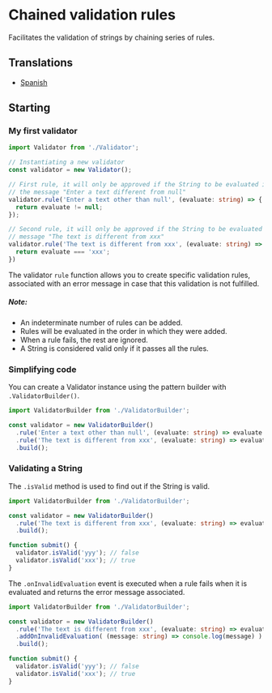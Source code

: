# Chained validation rules

Facilitates the validation of strings by chaining series of rules.

## Translations
- [Spanish](translations/README-es.md)

## Starting

### My first validator

```typescript
import Validator from './Validator';

// Instantiating a new validator
const validator = new Validator();

// First rule, it will only be approved if the String to be evaluated is different from null, otherwise it will show
// the message "Enter a text different from null"
validator.rule('Enter a text other than null', (evaluate: string) => {
  return evaluate != null;
});

// Second rule, it will only be approved if the String to be evaluated is equal to "xxx", otherwise it will show the
// message "The text is different from xxx"
validator.rule('The text is different from xxx', (evaluate: string) => {
  return evaluate === 'xxx';
})
```

The validator `rule` function allows you to create specific validation rules, associated with an error message in case
that this validation is not fulfilled.

##### *Note:*
- An indeterminate number of rules can be added.
- Rules will be evaluated in the order in which they were added.
- When a rule fails, the rest are ignored.
- A String is considered valid only if it passes all the rules.

### Simplifying code

You can create a Validator instance using the pattern builder with `.ValidatorBuilder()`.

```typescript
import ValidatorBuilder from './ValidatorBuilder';

const validator = new ValidatorBuilder()
  .rule('Enter a text other than null', (evaluate: string) => evaluate != 0)
  .rule('The text is different from xxx', (evaluate: string) => evaluate === 'xxx')
  .build();
```

### Validating a String

The `.isValid` method is used to find out if the String is valid.

```typescript
import ValidatorBuilder from './ValidatorBuilder';

const validator = new ValidatorBuilder()
  .rule('The text is different from xxx', (evaluate: string) => evaluate === 'xxx')
  .build();

function submit() {
  validator.isValid('yyy'); // false
  validator.isValid('xxx'); // true
}
```

The `.onInvalidEvaluation` event is executed when a rule fails when it is evaluated and returns the error message
associated.

```typescript
import ValidatorBuilder from './ValidatorBuilder';

const validator = new ValidatorBuilder()
  .rule('The text is different from xxx', (evaluate: string) => evaluate === 'xxx')
  .addOnInvalidEvaluation( (message: string) => console.log(message) ) // It is only executed if the validation of some rule fails
  .build();

function submit() {
  validator.isValid('yyy'); // false
  validator.isValid('xxx'); // true
}
```